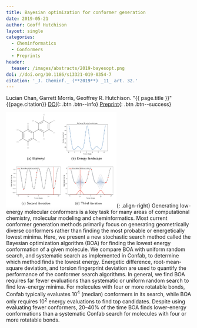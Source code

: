 ```yaml
---
title: Bayesian optimization for conformer generation
date: 2019-05-21
author: Geoff Hutchison
layout: single
categories:
  - Cheminformatics
  - Conformers
  - Preprints
header:
  teaser: /images/abstracts/2019-bayesopt.png
doi: //doi.org/10.1186/s13321-019-0354-7
citation: '_J. Cheminf._ (**2019**) _11_ art. 32.'
---
```

Lucian Chan, Garrett Morris, Geoffrey R. Hutchison. "{{ page.title }}" {{page.citation}} [DOI]({{page.doi}}){: .btn .btn--info} [Preprint](https://doi.org/10.26434/chemrxiv.7228940.v4){: .btn .btn--success}

<!--more-->

<img alt="toc image" src="/images/abstracts/2019-bayesopt.png" width="300 px">{: .align-right} Generating low-energy molecular conformers is a key task for many areas of computational chemistry, molecular modeling and cheminformatics. Most current conformer generation methods primarily focus on generating geometrically diverse conformers rather than finding the most probable or energetically lowest minima. Here, we present a new stochastic search method called the Bayesian optimization algorithm (BOA) for finding the lowest energy conformation of a given molecule. We compare BOA with uniform random search, and systematic search as implemented in Confab, to determine which method finds the lowest energy. Energetic difference, root-mean-square deviation, and torsion fingerprint deviation are used to quantify the performance of the conformer search algorithms. In general, we find BOA requires far fewer evaluations than systematic or uniform random search to find low-energy minima. For molecules with four or more rotatable bonds, Confab typically evaluates 10<sup>4</sup> (median) conformers in its search, while BOA only requires 10<sup>2</sup> energy evaluations to find top candidates. Despite using evaluating fewer conformers, 20–40% of the time BOA finds lower-energy conformations than a systematic Confab search for molecules with four or more rotatable bonds.

